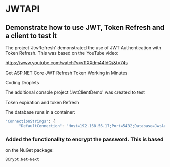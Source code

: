 # JWTAPI
## Demonstrate how to use JWT, Token Refresh and a client to test it


The project 'JtwRefresh' demonstrated the use of JWT Authentication with Token Refresh.
This was based on the YouTube video: 



https://www.youtube.com/watch?v=vTXXdm44IdQ\&t=74s

Get ASP.NET Core JWT Refresh Token Working in Minutes

Coding Droplets



The additional console project 'JwtClientDemo' was created to test

Token expiration and token Refresh

The database runs in a container:
```sh
"ConnectionStrings": {
	  "DefaultConnection": "Host=192.168.56.17;Port=5432;Database=JwtAuth;Username=postgres;Password=postgres"
```


### Added the functionality to encrypt the password. This is based
on the NuGet package:

	BCrypt.Net-Next
	

